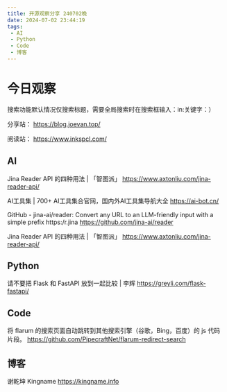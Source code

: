 ```yaml
---
title: 开源观察分享 240702晚
date: 2024-07-02 23:44:19
tags:
 - AI
 - Python
 - Code
 - 博客
---
```

# 今日观察

搜索功能默认情况仅搜索标题，需要全局搜索时在搜索框输入：in:关键字：）  

分享站： https://blog.joevan.top/  

阅读站： https://www.inkspcl.com/  

## AI

Jina Reader API 的四种用法 | 「智图派」  https://www.axtonliu.com/jina-reader-api/  

AI工具集 | 700+ AI工具集合官网，国内外AI工具集导航大全  https://ai-bot.cn/  

GitHub - jina-ai/reader: Convert any URL to an LLM-friendly input with a simple prefix https:/r.jina  https://github.com/jina-ai/reader  

Jina Reader API 的四种用法 | 「智图派」  https://www.axtonliu.com/jina-reader-api/  

## Python

请不要把 Flask 和 FastAPI 放到一起比较 | 李辉  https://greyli.com/flask-fastapi/  

## Code
将 flarum 的搜索页面自动跳转到其他搜索引擎（谷歌，Bing，百度）的 js 代码片段。  https://github.com/PipecraftNet/flarum-redirect-search

## 博客

谢乾坤 Kingname  https://kingname.info

